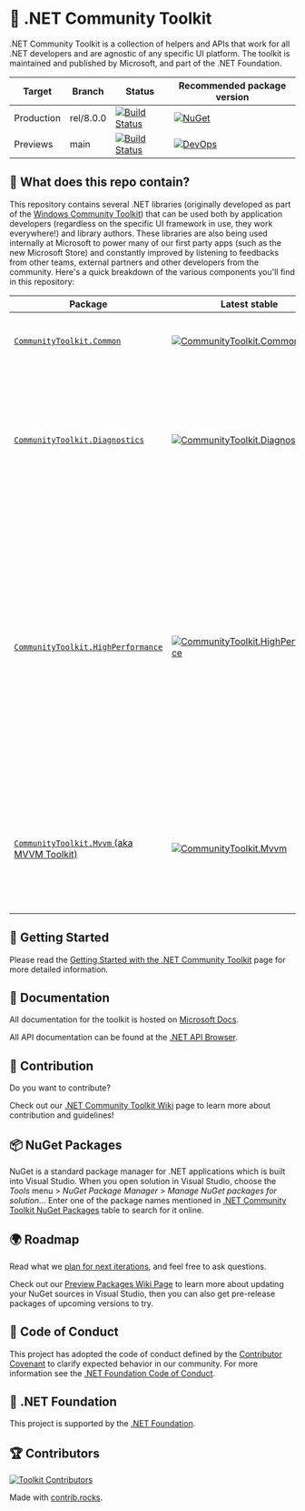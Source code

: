 # 🧰 .NET Community Toolkit

.NET Community Toolkit is a collection of helpers and APIs that work for all .NET developers and are agnostic of any specific UI platform. The toolkit is maintained and published by Microsoft, and part of the .NET Foundation.

| Target | Branch | Status | Recommended package version |
| ------ | ------ | ------ | ------ |
| Production | rel/8.0.0 | [![Build Status](https://dev.azure.com/dotnet/CommunityToolkit/_apis/build/status/CommunityToolkit.dotnet?branchName=rel/8.0.0)](https://dev.azure.com/dotnet/CommunityToolkit/_build/latest?definitionId=180&branchName=rel/8.0.0) | [![NuGet](https://img.shields.io/nuget/v/CommunityToolkit.Common.svg)](https://www.nuget.org/profiles/Microsoft.Toolkit) |
| Previews | main | [![Build Status](https://dev.azure.com/dotnet/CommunityToolkit/_apis/build/status/CommunityToolkit.dotnet?branchName=main)](https://dev.azure.com/dotnet/CommunityToolkit/_build/latest?definitionId=180) | [![DevOps](https://vsrm.dev.azure.com/dotnet/_apis/public/Release/badge/696bc9fd-f160-4e97-a1bd-7cbbb3b58f66/9/26)](https://dev.azure.com/dotnet/CommunityToolkit/_packaging?_a=feed&feed=CommunityToolkit-MainLatest) |

## 👀 What does this repo contain?

This repository contains several .NET libraries (originally developed as part of the [Windows Community Toolkit](https://github.com/CommunityToolkit/WindowsCommunityToolkit)) that can be used both by application developers (regardless on the specific UI framework in use, they work everywhere!) and library authors. These libraries are also being used internally at Microsoft to power many of our first party apps (such as the new Microsoft Store) and constantly improved by listening to feedbacks from other teams, external partners and other developers from the community. Here's a quick breakdown of the various components you'll find in this repository:

Package | Latest stable | Latest Preview | Description
---------|---------------|---------------|------------
[`CommunityToolkit.Common`](https://docs.microsoft.com/dotnet/api/?term=communitytoolkit.common) | [![CommunityToolkit.Common](https://img.shields.io/nuget/v/CommunityToolkit.Common)](https://nuget.org/packages/CommunityToolkit.Common/) | [![CommunityToolkit.Common](https://img.shields.io/nuget/vpre/CommunityToolkit.Common)](https://nuget.org/packages/CommunityToolkit.Common/absoluteLatest) | A set of helper APIs shared with other `CommunityToolkit` libraries.
[`CommunityToolkit.Diagnostics`](https://docs.microsoft.com/windows/communitytoolkit/diagnostics/introduction) | [![CommunityToolkit.Diagnostics](https://img.shields.io/nuget/v/CommunityToolkit.Diagnostics)](https://nuget.org/packages/CommunityToolkit.Diagnostics/) | [![CommunityToolkit.Diagnostics](https://img.shields.io/nuget/vpre/CommunityToolkit.Diagnostics)](https://nuget.org/packages/CommunityToolkit.Diagnostics/absoluteLatest) | A set of helper APIs (specifically, [`Guard`](https://docs.microsoft.com/windows/communitytoolkit/developer-tools/guard) and [`ThrowHelper`](https://docs.microsoft.com/windows/communitytoolkit/developer-tools/throwhelper)) that can be used for cleaner, more efficient and less error-prone argument validation and error checking.
[`CommunityToolkit.HighPerformance`](https://docs.microsoft.com/windows/communitytoolkit/high-performance/introduction) | [![CommunityToolkit.HighPerformance](https://img.shields.io/nuget/v/CommunityToolkit.HighPerformance)](https://nuget.org/packages/CommunityToolkit.HighPerformance/) | [![CommunityToolkit.HighPerformance](https://img.shields.io/nuget/vpre/CommunityToolkit.HighPerformance)](https://nuget.org/packages/CommunityToolkit.HighPerformance/absoluteLatest) | A collection of helpers for working in high-performance scenarios. It includes APIs such as [pooled buffer helpers](https://docs.microsoft.com/windows/communitytoolkit/high-performance/memoryowner), a fast [string pool](https://docs.microsoft.com/windows/communitytoolkit/high-performance/stringpool) type, a 2D variant of `Memory<T>` and `Span<T>` ([`Memory2D<T>`](https://docs.microsoft.com/windows/communitytoolkit/high-performance/memory2d) and [`Span2D<T>`](https://docs.microsoft.com/windows/communitytoolkit/high-performance/span2d)) also supporting discontiguous regions, helpers for bit shift operations (such as [`BitHelper`](https://docs.microsoft.com/windows/communitytoolkit/high-performance/span2d), also used in [Paint.NET](https://getpaint.net)), and more.
[`CommunityToolkit.Mvvm` (aka MVVM Toolkit)](https://docs.microsoft.com/windows/communitytoolkit/mvvm/introduction) | [![CommunityToolkit.Mvvm](https://img.shields.io/nuget/v/CommunityToolkit.Mvvm)](https://nuget.org/packages/CommunityToolkit.Mvvm/) | [![CommunityToolkit.Mvvm](https://img.shields.io/nuget/vpre/CommunityToolkit.Mvvm)](https://nuget.org/packages/CommunityToolkit.Mvvm/absoluteLatest) | A fast, modular, platform-agnostic MVVM library, which is the official successor of `MvvmLight`. It's used extensively in the Microsoft Store and other first party apps.

## 🙌 Getting Started

Please read the [Getting Started with the .NET Community Toolkit](https://docs.microsoft.com/windows/communitytoolkit/getting-started) page for more detailed information.

## 📃 Documentation

All documentation for the toolkit is hosted on [Microsoft Docs](https://docs.microsoft.com/dotnet/communitytoolkit/).

All API documentation can be found at the [.NET API Browser](https://docs.microsoft.com/dotnet/api/?view=win-comm-toolkit-dotnet-stable).

## 🚀 Contribution

Do you want to contribute?

Check out our [.NET Community Toolkit Wiki](https://aka.ms/wct/wiki) page to learn more about contribution and guidelines!

## 📦 NuGet Packages

NuGet is a standard package manager for .NET applications which is built into Visual Studio. When you open solution in Visual Studio, choose the *Tools* menu > *NuGet Package Manager* > *Manage NuGet packages for solution…* Enter one of the package names mentioned in [.NET Community Toolkit NuGet Packages](https://docs.microsoft.com/windows/communitytoolkit/nuget-packages) table to search for it online.

## 🌍 Roadmap

Read what we [plan for next iterations](https://github.com/CommunityToolkit/dotnet/milestones), and feel free to ask questions.

Check out our [Preview Packages Wiki Page](https://github.com/CommunityToolkit/dotnet/wiki/Preview-Packages) to learn more about updating your NuGet sources in Visual Studio, then you can also get pre-release packages of upcoming versions to try.

## 📄 Code of Conduct

This project has adopted the code of conduct defined by the [Contributor Covenant](http://contributor-covenant.org/) to clarify expected behavior in our community.
For more information see the [.NET Foundation Code of Conduct](CODE_OF_CONDUCT.md).

## 🏢 .NET Foundation

This project is supported by the [.NET Foundation](http://dotnetfoundation.org).

## 🏆 Contributors

[![Toolkit Contributors](https://contrib.rocks/image?repo=CommunityToolkit/dotnet)](https://github.com/CommunityToolkit/dotnet/graphs/contributors)

Made with [contrib.rocks](https://contrib.rocks).
